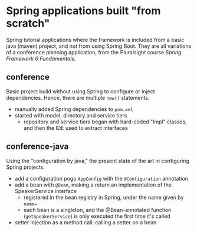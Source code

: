 # Spring applications built "from scratch"
Spring tutorial applications where the framework is included from a basic java (maven) project, and not from using Spring Boot.
They are all variations of a conference planning application, from the Pluralsight course *Spring Framework 6 Fundamentals.*

## conference
Basic project build without using Spring to configure or inject dependencies. Hence, there are multiple `new()` statements.

* manually added Spring dependencies to `pom.xml`
* started with model, directory and service tiers
  * repository and service tiers began with hard-coded "Impl" classes, and then the IDE used to extract interfaces

## conference-java
Using the "configuration by java," the present state of the art in configuring Spring projects.

* add a configuration pogo `AppConfig` with the `@Configuration` annotation
* add a bean with `@Bean`, making a return an implementation of the SpeakerService interface
  * registered in the bean registry in Spring, under the name given by `name=`
  * each bean is a singleton, and the @Bean-annotated function (`getSpeakerService`) is only executed the first time it's called
* setter injection as a method call: calling a setter on a bean
